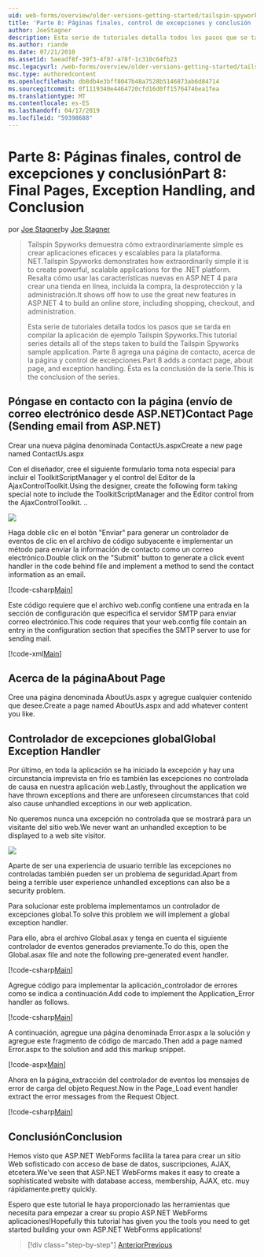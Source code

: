 ```yaml
---
uid: web-forms/overview/older-versions-getting-started/tailspin-spyworks/tailspin-spyworks-part-8
title: 'Parte 8: Páginas finales, control de excepciones y conclusión | Microsoft Docs'
author: JoeStagner
description: Esta serie de tutoriales detalla todos los pasos que se tarda en compilar la aplicación de ejemplo Tailspin Spyworks. Parte 8 agrega una página de contacto, acerca de la página y la excepción...
ms.author: riande
ms.date: 07/21/2010
ms.assetid: 5aeadf8f-39f3-4f07-a78f-1c310c64fb23
msc.legacyurl: /web-forms/overview/older-versions-getting-started/tailspin-spyworks/tailspin-spyworks-part-8
msc.type: authoredcontent
ms.openlocfilehash: db8db4e3bff8047b48a7528b5146873ab6d84714
ms.sourcegitcommit: 0f1119340e4464720cfd16d0ff15764746ea1fea
ms.translationtype: MT
ms.contentlocale: es-ES
ms.lasthandoff: 04/17/2019
ms.locfileid: "59398688"
---
```

# <a name="part-8-final-pages-exception-handling-and-conclusion"></a><span data-ttu-id="259f2-104">Parte 8: Páginas finales, control de excepciones y conclusión</span><span class="sxs-lookup"><span data-stu-id="259f2-104">Part 8: Final Pages, Exception Handling, and Conclusion</span></span>

<span data-ttu-id="259f2-105">por [Joe Stagner](https://github.com/JoeStagner)</span><span class="sxs-lookup"><span data-stu-id="259f2-105">by [Joe Stagner](https://github.com/JoeStagner)</span></span>

> <span data-ttu-id="259f2-106">Tailspin Spyworks demuestra cómo extraordinariamente simple es crear aplicaciones eficaces y escalables para la plataforma. NET.</span><span class="sxs-lookup"><span data-stu-id="259f2-106">Tailspin Spyworks demonstrates how extraordinarily simple it is to create powerful, scalable applications for the .NET platform.</span></span> <span data-ttu-id="259f2-107">Resalta cómo usar las características nuevas en ASP.NET 4 para crear una tienda en línea, incluida la compra, la desprotección y la administración.</span><span class="sxs-lookup"><span data-stu-id="259f2-107">It shows off how to use the great new features in ASP.NET 4 to build an online store, including shopping, checkout, and administration.</span></span>
> 
> <span data-ttu-id="259f2-108">Esta serie de tutoriales detalla todos los pasos que se tarda en compilar la aplicación de ejemplo Tailspin Spyworks.</span><span class="sxs-lookup"><span data-stu-id="259f2-108">This tutorial series details all of the steps taken to build the Tailspin Spyworks sample application.</span></span> <span data-ttu-id="259f2-109">Parte 8 agrega una página de contacto, acerca de la página y control de excepciones.</span><span class="sxs-lookup"><span data-stu-id="259f2-109">Part 8 adds a contact page, about page, and exception handling.</span></span> <span data-ttu-id="259f2-110">Ésta es la conclusión de la serie.</span><span class="sxs-lookup"><span data-stu-id="259f2-110">This is the conclusion of the series.</span></span>


## <a id="_Toc260221680"></a>  <span data-ttu-id="259f2-111">Póngase en contacto con la página (envío de correo electrónico desde ASP.NET)</span><span class="sxs-lookup"><span data-stu-id="259f2-111">Contact Page (Sending email from ASP.NET)</span></span>

<span data-ttu-id="259f2-112">Crear una nueva página denominada ContactUs.aspx</span><span class="sxs-lookup"><span data-stu-id="259f2-112">Create a new page named ContactUs.aspx</span></span>

<span data-ttu-id="259f2-113">Con el diseñador, cree el siguiente formulario toma nota especial para incluir el ToolkitScriptManager y el control del Editor de la AjaxControlToolkit.</span><span class="sxs-lookup"><span data-stu-id="259f2-113">Using the designer, create the following form taking special note to include the ToolkitScriptManager and the Editor control from the AjaxControlToolkit.</span></span> <span data-ttu-id="259f2-114">.</span><span class="sxs-lookup"><span data-stu-id="259f2-114">.</span></span>

![](tailspin-spyworks-part-8/_static/image1.jpg)

<span data-ttu-id="259f2-115">Haga doble clic en el botón "Enviar" para generar un controlador de eventos de clic en el archivo de código subyacente e implementar un método para enviar la información de contacto como un correo electrónico.</span><span class="sxs-lookup"><span data-stu-id="259f2-115">Double click on the "Submit" button to generate a click event handler in the code behind file and implement a method to send the contact information as an email.</span></span>

[!code-csharp[Main](tailspin-spyworks-part-8/samples/sample1.cs)]

<span data-ttu-id="259f2-116">Este código requiere que el archivo web.config contiene una entrada en la sección de configuración que especifica el servidor SMTP para enviar correo electrónico.</span><span class="sxs-lookup"><span data-stu-id="259f2-116">This code requires that your web.config file contain an entry in the configuration section that specifies the SMTP server to use for sending mail.</span></span>

[!code-xml[Main](tailspin-spyworks-part-8/samples/sample2.xml)]

## <a id="_Toc260221681"></a>  <span data-ttu-id="259f2-117">Acerca de la página</span><span class="sxs-lookup"><span data-stu-id="259f2-117">About Page</span></span>

<span data-ttu-id="259f2-118">Cree una página denominada AboutUs.aspx y agregue cualquier contenido que desee.</span><span class="sxs-lookup"><span data-stu-id="259f2-118">Create a page named AboutUs.aspx and add whatever content you like.</span></span>

## <a id="_Toc260221682"></a>  <span data-ttu-id="259f2-119">Controlador de excepciones global</span><span class="sxs-lookup"><span data-stu-id="259f2-119">Global Exception Handler</span></span>

<span data-ttu-id="259f2-120">Por último, en toda la aplicación se ha iniciado la excepción y hay una circunstancia imprevista en frío es también las excepciones no controlada de causa en nuestra aplicación web.</span><span class="sxs-lookup"><span data-stu-id="259f2-120">Lastly, throughout the application we have thrown exceptions and there are unforeseen circumstances that cold also cause unhandled exceptions in our web application.</span></span>

<span data-ttu-id="259f2-121">No queremos nunca una excepción no controlada que se mostrará para un visitante del sitio web.</span><span class="sxs-lookup"><span data-stu-id="259f2-121">We never want an unhandled exception to be displayed to a web site visitor.</span></span>

![](tailspin-spyworks-part-8/_static/image2.jpg)

<span data-ttu-id="259f2-122">Aparte de ser una experiencia de usuario terrible las excepciones no controladas también pueden ser un problema de seguridad.</span><span class="sxs-lookup"><span data-stu-id="259f2-122">Apart from being a terrible user experience unhandled exceptions can also be a security problem.</span></span>

<span data-ttu-id="259f2-123">Para solucionar este problema implementamos un controlador de excepciones global.</span><span class="sxs-lookup"><span data-stu-id="259f2-123">To solve this problem we will implement a global exception handler.</span></span>

<span data-ttu-id="259f2-124">Para ello, abra el archivo Global.asax y tenga en cuenta el siguiente controlador de eventos generados previamente.</span><span class="sxs-lookup"><span data-stu-id="259f2-124">To do this, open the Global.asax file and note the following pre-generated event handler.</span></span>

[!code-csharp[Main](tailspin-spyworks-part-8/samples/sample3.cs)]

<span data-ttu-id="259f2-125">Agregue código para implementar la aplicación\_controlador de errores como se indica a continuación.</span><span class="sxs-lookup"><span data-stu-id="259f2-125">Add code to implement the Application\_Error handler as follows.</span></span>

[!code-csharp[Main](tailspin-spyworks-part-8/samples/sample4.cs)]

<span data-ttu-id="259f2-126">A continuación, agregue una página denominada Error.aspx a la solución y agregue este fragmento de código de marcado.</span><span class="sxs-lookup"><span data-stu-id="259f2-126">Then add a page named Error.aspx to the solution and add this markup snippet.</span></span>

[!code-aspx[Main](tailspin-spyworks-part-8/samples/sample5.aspx)]

<span data-ttu-id="259f2-127">Ahora en la página\_extracción del controlador de eventos los mensajes de error de carga del objeto Request.</span><span class="sxs-lookup"><span data-stu-id="259f2-127">Now in the Page\_Load event handler extract the error messages from the Request Object.</span></span>

[!code-csharp[Main](tailspin-spyworks-part-8/samples/sample6.cs)]

## <a id="_Toc260221683"></a>  <span data-ttu-id="259f2-128">Conclusión</span><span class="sxs-lookup"><span data-stu-id="259f2-128">Conclusion</span></span>

<span data-ttu-id="259f2-129">Hemos visto que ASP.NET WebForms facilita la tarea para crear un sitio Web sofisticado con acceso de base de datos, suscripciones, AJAX, etcetera.</span><span class="sxs-lookup"><span data-stu-id="259f2-129">We've seen that ASP.NET WebForms makes it easy to create a sophisticated website with database access, membership, AJAX, etc.</span></span> <span data-ttu-id="259f2-130">muy rápidamente.</span><span class="sxs-lookup"><span data-stu-id="259f2-130">pretty quickly.</span></span>

<span data-ttu-id="259f2-131">Espero que este tutorial le haya proporcionado las herramientas que necesita para empezar a crear su propio ASP.NET WebForms aplicaciones!</span><span class="sxs-lookup"><span data-stu-id="259f2-131">Hopefully this tutorial has given you the tools you need to get started building your own ASP.NET WebForms applications!</span></span>

> [!div class="step-by-step"]
> [<span data-ttu-id="259f2-132">Anterior</span><span class="sxs-lookup"><span data-stu-id="259f2-132">Previous</span></span>](tailspin-spyworks-part-7.md)
